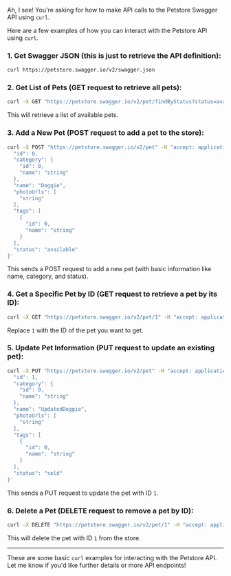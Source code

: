 Ah, I see! You're asking for how to make API calls to the Petstore Swagger API using `curl`.

Here are a few examples of how you can interact with the Petstore API using `curl`.

### 1. **Get Swagger JSON** (this is just to retrieve the API definition):
```bash
curl https://petstore.swagger.io/v2/swagger.json
```

### 2. **Get List of Pets** (GET request to retrieve all pets):
```bash
curl -X GET "https://petstore.swagger.io/v2/pet/findByStatus?status=available" -H "accept: application/json"
```
This will retrieve a list of available pets.

### 3. **Add a New Pet** (POST request to add a pet to the store):
```bash
curl -X POST "https://petstore.swagger.io/v2/pet" -H "accept: application/json" -H "Content-Type: application/json" -d '{
  "id": 0,
  "category": {
    "id": 0,
    "name": "string"
  },
  "name": "Doggie",
  "photoUrls": [
    "string"
  ],
  "tags": [
    {
      "id": 0,
      "name": "string"
    }
  ],
  "status": "available"
}'
```
This sends a POST request to add a new pet (with basic information like name, category, and status).

### 4. **Get a Specific Pet by ID** (GET request to retrieve a pet by its ID):
```bash
curl -X GET "https://petstore.swagger.io/v2/pet/1" -H "accept: application/json"
```
Replace `1` with the ID of the pet you want to get.

### 5. **Update Pet Information** (PUT request to update an existing pet):
```bash
curl -X PUT "https://petstore.swagger.io/v2/pet" -H "accept: application/json" -H "Content-Type: application/json" -d '{
  "id": 1,
  "category": {
    "id": 0,
    "name": "string"
  },
  "name": "UpdatedDoggie",
  "photoUrls": [
    "string"
  ],
  "tags": [
    {
      "id": 0,
      "name": "string"
    }
  ],
  "status": "sold"
}'
```
This sends a PUT request to update the pet with ID `1`.

### 6. **Delete a Pet** (DELETE request to remove a pet by ID):
```bash
curl -X DELETE "https://petstore.swagger.io/v2/pet/1" -H "accept: application/json"
```
This will delete the pet with ID `1` from the store.

---

These are some basic `curl` examples for interacting with the Petstore API. Let me know if you'd like further details or more API endpoints!